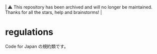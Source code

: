 | ⚠️ This repository has been archived and will no longer be maintained. Thanks for all the stars, help and brainstorms! |

# regulations
Code for Japan の規約類です。

